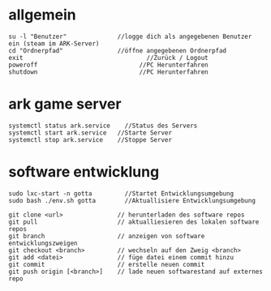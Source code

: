 # allgemein

    su -l "Benutzer"              //logge dich als angegebenen Benutzer ein (steam im ARK-Server)
    cd "Ordnerpfad"               //öffne angegebenen Ordnerpfad
    exit				                  //Zurück / Logout
    poweroff			                //PC Herunterfahren
    shutdown			                //PC Herunterfahren
    
# ark game server

    systemctl status ark.service	//Status des Servers
    systemctl start ark.service   //Starte Server
    systemctl stop ark.service	  //Stoppe Server

# software entwicklung

    sudo lxc-start -n gotta		    //Startet Entwicklungsumgebung
    sudo bash ./env.sh gotta	    //Aktuallisiere Entwicklungsumgebung
    
    git clone <url>               // herunterladen des software repos
    git pull                      // aktualliesieren des lokalen software repos
    git branch                    // anzeigen von software entwicklungszweigen
    git checkout <branch>         // wechseln auf den Zweig <branch>
    git add <datei>               // füge datei einem commit hinzu
    git commit                    // erstelle neuen commit
    git push origin [<branch>]    // lade neuen softwarestand auf externes repo
